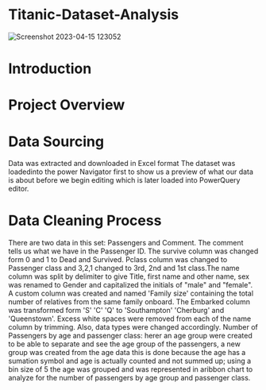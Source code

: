 # Titanic-Dataset-Analysis
![Screenshot 2023-04-15 123052](https://user-images.githubusercontent.com/115046602/232221410-8efbd934-918c-452c-96ab-9b222694b3a7.png)
# Introduction
# Project Overview
# Data Sourcing
Data was extracted and downloaded in Excel format
The dataset was loadedinto the power Navigator first to show us a preview of what our data is about before we begin editing which is later loaded into PowerQuery editor.
# Data Cleaning Process
There are two data in this set: Passengers and Comment. The comment tells us what we have in the Passenger ID. The survive column was changed form 0 and 1 to Dead and Survived. Pclass column was changed to Passenger class and 3,2,1 changed to 3rd, 2nd and 1st class.The name column was split by delimiter to give Title, first name and other name, sex was renamed to Gender and capitalized the initials of "male" and "female". A custom column was created and named 'Family size' containing the total number of relatives from the same family onboard. The Embarked column was transformed form 'S' 'C' 'Q' to 'Southampton' 'Cherburg' and 'Queenstown'. Excess white spaces were removed from each of the name column by trimming. Also, data types were changed accordingly. Number of Passengers by age and passenger class: herer an age group were created to be able to separate and see the age group of the passengers, a new group was created from the age data this is done because the age has a sumation symbol and age is actually counted and not summed up; using a bin size of 5 the age was grouped and was represented in aribbon chart to analyze for the number of passengers by age group and passenger class.

